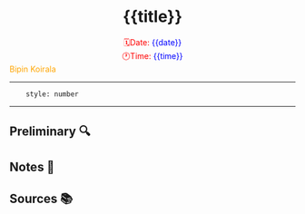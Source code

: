 <center> <h1> {{title}} </h1></center>
<center><span style="color: red">🗓️Date: </span><span style="color: blue">{{date}}</span></center> 
<center><span style="color: red">🕐Time: </span><span style="color: blue">{{time}}</span></center><right><span style="color: orange">Bipin Koirala
</span></right><hr>

```toc
	style: number
```
<hr>

## Preliminary 🔍



## Notes 📝


## Sources 📚
